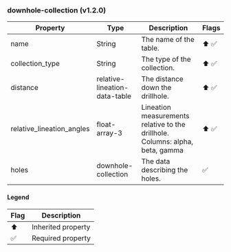 ### downhole-collection (v1.2.0)

| Property | Type | Description | Flags |
|---|---|---|---|
| name | String | The name of the table. | ⬆️ ✅ |
| collection_type | String | The type of the collection. | ⬆️ ✅ |
| distance | relative-lineation-data-table | The distance down the drillhole. | ⬆️ ✅ |
| relative_lineation_angles | float-array-3 | Lineation measurements relative to the drillhole. Columns: alpha, beta, gamma | ⬆️ ✅ |
| holes | downhole-collection | The data describing the holes. | ✅ |


#### Legend

| Flag | Description |
| --- | --- |
| ⬆️ | Inherited property |
| ✅ | Required property |

